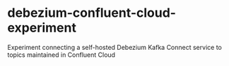 # debezium-confluent-cloud-experiment
Experiment connecting a self-hosted Debezium Kafka Connect service to topics maintained in Confluent Cloud

